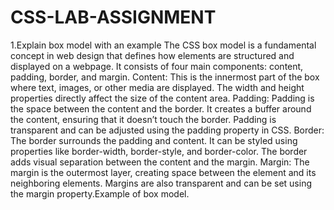 # CSS-LAB-ASSIGNMENT
1.Explain box model with an example
The CSS box model is a fundamental concept in web design that defines how elements are structured and displayed on a webpage. It consists of four main components: content, padding, border, and margin.
Content: This is the innermost part of the box where text, images, or other media are displayed. The width and height properties directly affect the size of the content area.
Padding: Padding is the space between the content and the border. It creates a buffer around the content, ensuring that it doesn’t touch the border. Padding is transparent and can be adjusted using the padding property in CSS.
Border: The border surrounds the padding and content. It can be styled using properties like border-width, border-style, and border-color. The border adds visual separation between the content and the margin.
Margin: The margin is the outermost layer, creating space between the element and its neighboring elements. Margins are also transparent and can be set using the margin property.Example of box model.


